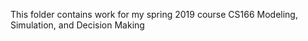 This folder contains work for my spring 2019 course CS166 Modeling, Simulation, and Decision Making
